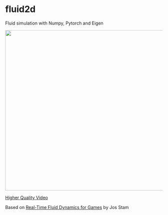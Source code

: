# fluid2d
Fluid simulation with Numpy, Pytorch and Eigen

<p align="center">
  <img width="512" height="512" src="https://thumbs.gfycat.com/HeartfeltHopefulDiscus-small.gif">
</p>

[Higher Quality Video](https://gfycat.com/heartfelthopefuldiscus)

Based on [Real-Time Fluid Dynamics for Games](https://www.researchgate.net/publication/2560062_Real-Time_Fluid_Dynamics_for_Games) by Jos Stam
